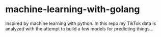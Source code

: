 # machine-learning-with-golang
Inspired by machine learning with python. In this repo my TikTok data is analyzed with the attempt to build a few models for predicting things...

